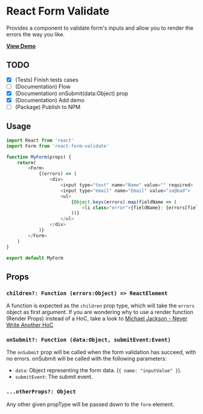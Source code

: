 # React Form Validate
Provides a component to validate form's inputs and allow you to render the errors the way you like.

**[View Demo](http://jonalvarezz.github.io/react-form-validate/index.html)**

## TODO
* [x] (Tests) Finish tests cases
* [ ] (Documentation) Flow 
* [x] (Documentation) onSubmit(data:Object) prop 
* [x] (Documentation) Add demo
* [ ] (Package) Publish to NPM

## Usage
```javascript
import React from 'react'
import Form from 'react-form-validate'

function MyForm(props) {
    return(
        <Form>
            {(errors) => (
                <div>
                    <input type="text" name="Name" value="" required>
                    <input type="email" name="Email" value="so@bad">
                    <ul>
                        {Object.keys(errors).map(fieldName => (
                            <li class="error">{fieldName}: {errors[fieldName].code}</li>
                        ))}
                    </ul>
                </div>
            )}
        </Form>
    )
}

export default MyForm
```

## Props
### `children?: Function (errors:Object) => ReactElement`
A function is expected as the `children` prop type, which will take the `errors` object as first argument. If you are wondering why to use a render function (Render Props) instead of a HoC, take a look to [Michael Jackson - Never Write Another HoC](https://www.youtube.com/watch?v=BcVAq3YFiuc)

### `onSubmit?: Function (data:Object, submitEvent:Event)`
The `onSubmit` prop will be called when the form validation has succeed, with no errors. onSubmit will be called with the following parameters:
* `data`: Object representing the form data. (`{ name: "inputValue" }`).
* `submitEvent`: The submit event.

### `...otherProps?: Object`
Any other given propType will be passed down to the `form` element.


